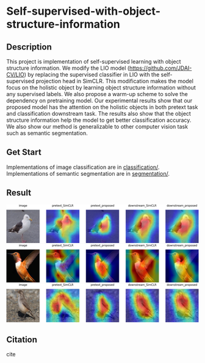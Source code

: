 # Self-supervised-with-object-structure-information


## Description


This project is implementation of self-supervised learning with object structure information. 
We modify the LIO model (https://github.com/JDAI-CV/LIO) by replacing the supervised classifier in LIO with the self-supervised projection head in SimCLR. This modification makes the model focus on the holistic object by learning object structure information without any supervised labels. We also propose a warm-up scheme to solve the dependency on pretraining model. Our experimental results show that our proposed model has the attention on the holistic objects in both pretext task and classification downstream task. The results also show that the object structure information help the model to get better classification accuracy. We also show our method is generalizable to other computer vision task such as semantic segmentation.


## Get Start


Implementations of image classification are in [classification/](./classification/).
Implementations of semantic segmentation are in [segmentation/](./segmentation/).


## Result


![](./classification/record/gradcam/gradcam0.png)
![](./classification/record/gradcam/gradcam1.png)
![](./classification/record/gradcam/gradcam2.png)


## Citation


cite

```python

```
